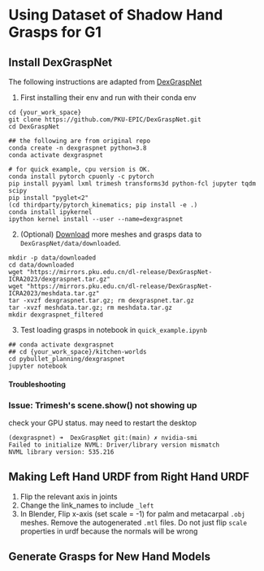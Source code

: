 # Using Dataset of Shadow Hand Grasps for G1

## Install DexGraspNet

The following instructions are adapted from [DexGraspNet](https://github.com/PKU-EPIC/DexGraspNet/tree/main)

1. First installing their env and run with their conda env

```shell
cd {your_work_space}
git clone https://github.com/PKU-EPIC/DexGraspNet.git
cd DexGraspNet

## the following are from original repo
conda create -n dexgraspnet python=3.8
conda activate dexgraspnet

# for quick example, cpu version is OK.
conda install pytorch cpuonly -c pytorch
pip install pyyaml lxml trimesh transforms3d python-fcl jupyter tqdm scipy
pip install "pyglet<2"
(cd thirdparty/pytorch_kinematics; pip install -e .)
conda install ipykernel   
ipython kernel install --user --name=dexgraspnet
```

2. (Optional) [Download](https://mirrors.pku.edu.cn/dl-release/DexGraspNet-ICRA2023/) more meshes and grasps data to `DexGraspNet/data/downloaded`. 

```shell
mkdir -p data/downloaded
cd data/downloaded
wget "https://mirrors.pku.edu.cn/dl-release/DexGraspNet-ICRA2023/dexgraspnet.tar.gz"
wget "https://mirrors.pku.edu.cn/dl-release/DexGraspNet-ICRA2023/meshdata.tar.gz"
tar -xvzf dexgraspnet.tar.gz; rm dexgraspnet.tar.gz
tar -xvzf meshdata.tar.gz; rm meshdata.tar.gz
mkdir dexgraspnet_filtered
```

3. Test loading grasps in notebook in `quick_example.ipynb`

```shell
## conda activate dexgraspnet
## cd {your_work_space}/kitchen-worlds
cd pybullet_planning/dexgraspnet
jupyter notebook
```

#### Troubleshooting

### Issue: Trimesh's scene.show() not showing up

check your GPU status. may need to restart the desktop
```shell
(dexgraspnet) ➜  DexGraspNet git:(main) ✗ nvidia-smi
Failed to initialize NVML: Driver/library version mismatch
NVML library version: 535.216
```

## Making Left Hand URDF from Right Hand URDF

1. Flip the relevant axis in joints
2. Change the link_names to include `_left`
3. In Blender, Flip x-axis (set scale = -1) for palm and metacarpal `.obj` meshes. Remove the autogenerated `.mtl` files. Do not just flip `scale` properties in urdf because the normals will be wrong

## Generate Grasps for New Hand Models

